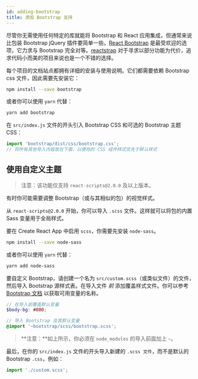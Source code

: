 ```yaml
---
id: adding-bootstrap
title: 添加 Bootstrap 支持
---
```


尽管你无需使用任何特定的库就能将 Bootstrap 和 React 应用集成，但通常来说比包装 Bootstrap jQuery 插件要简单一些。[React Bootstrap](https://react-bootstrap.netlify.com/) 是最受欢迎的选项，它力求与 Bootstrap 完全对等。[reactstrap](https://reactstrap.github.io/) 对于寻求以部分功能为代价，追求代码小而美的项目来说也是一个不错的选择。

每个项目的文档站点都拥有详细的安装与使用说明。它们都需要依赖 Bootstrap css 文件，因此需要先安装它：

```sh
npm install --save bootstrap
```

或者你可以使用 `yarn` 代替：

```sh
yarn add bootstrap
```

在 `src/index.js` 文件的开头引入 Bootstrap CSS 和可选的 Bootstrap 主题 CSS：

```js
import 'bootstrap/dist/css/bootstrap.css';
// 将所有其他导入内容放在下面，以便你的 CSS 组件样式优先于默认样式
```

## 使用自定义主题

> 注意：该功能仅支持 `react-scripts@2.0.0` 及以上版本。

有时你可能需要调整 Bootstrap（或与其相似的包）的视觉样式。

从 `react-scripts@2.0.0` 开始，你可以导入 `.scss` 文件。这样就可以将包的内置 Sass 变量用于全局样式。

要在 Create React App 中启用 `scss`，你需要先安装 `node-sass`。

```sh
npm install --save node-sass
```

或者你可以使用 `yarn` 代替：

```sh
yarn add node-sass
```

要自定义 Bootstrap，请创建一个名为 `src/custom.scss`（或类似文件）的文件，然后导入 Bootstrap 源样式表。在导入文件 _前_ 添加覆盖样式文件。你可以参考[Bootstrap 文档](https://getbootstrap.com/docs/4.1/getting-started/theming/#css-variables) 以获取可用变量的名称。

```scss
// 在导入前覆盖默认变量
$body-bg: #000;

// 导入 Bootstrap 及其默认变量
@import '~bootstrap/scss/bootstrap.scss';
```

> **注意：**如上所示，你必须在 `node_modules` 的导入前面加上 `~`。

最后，在你的 `src/index.js` 文件的开头导入新建的 `.scss 文件`，而不是默认的 Bootstrap `.css`，例如：

```javascript
import './custom.scss';
```
